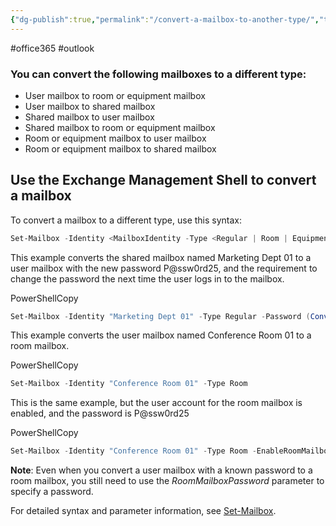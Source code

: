 ```yaml
---
{"dg-publish":true,"permalink":"/convert-a-mailbox-to-another-type/","tags":["public"]}
---
```


#office365 #outlook 
### You can convert the following mailboxes to a different type:

-   User mailbox to room or equipment mailbox
-   User mailbox to shared mailbox
-   Shared mailbox to user mailbox
-   Shared mailbox to room or equipment mailbox
-   Room or equipment mailbox to user mailbox
-   Room or equipment mailbox to shared mailbox

 ## Use the Exchange Management Shell to convert a mailbox
 
 To convert a mailbox to a different type, use this syntax:
 
 ```powershell
Set-Mailbox -Identity <MailboxIdentity -Type <Regular | Room | Equipment | Shared [-Password (ConvertTo-SecureString -String '<Password' -AsPlainText -Force)] [-EnableRoomMailboxAccount <$true | $false] [-RoomMailboxPassword (ConvertTo-SecureString -String '<Password' -AsPlainText -Force)] [-ResetPasswordOnNextLogon <$true | $false]
 ```
This example converts the shared mailbox named Marketing Dept 01 to a user mailbox with the new password P@ssw0rd25, and the requirement to change the password the next time the user logs in to the mailbox.

PowerShellCopy

```powershell
Set-Mailbox -Identity "Marketing Dept 01" -Type Regular -Password (ConvertTo-SecureString -String 'P@ssw0rd25' -AsPlainText -Force) -ResetPasswordOnNextLogon $true
```

This example converts the user mailbox named Conference Room 01 to a room mailbox.

PowerShellCopy

```powershell
Set-Mailbox -Identity "Conference Room 01" -Type Room
```

This is the same example, but the user account for the room mailbox is enabled, and the password is P@ssw0rd25

PowerShellCopy

```powershell
Set-Mailbox -Identity "Conference Room 01" -Type Room -EnableRoomMailboxAccount $true -RoomMailboxPassword (ConvertTo-SecureString -String 'P@ssw0rd25' -AsPlainText -Force)
```

**Note**: Even when you convert a user mailbox with a known password to a room mailbox, you still need to use the _RoomMailboxPassword_ parameter to specify a password.

For detailed syntax and parameter information, see [Set-Mailbox](https://learn.microsoft.com/en-us/powershell/module/exchange/set-mailbox).